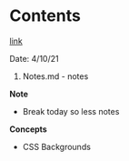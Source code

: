 # Contents
[link](https://www.w3schools.com/css/css_background.asp)

Date: 4/10/21

1. Notes.md - notes

**Note**
- Break today so less notes

**Concepts**
- CSS Backgrounds
